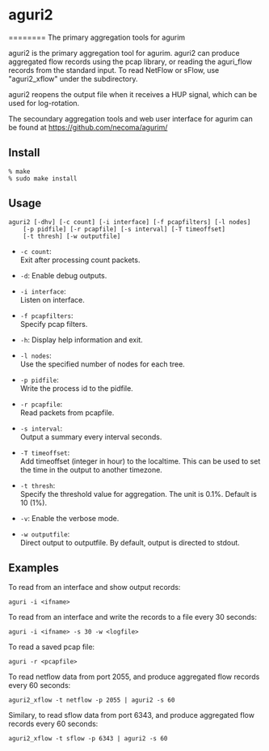 # aguri2
========
The primary aggregation tools for agurim

aguri2 is the primary aggregation tool for agurim.
aguri2 can produce aggregated flow records using the pcap library, or
reading the aguri_flow records from the standard input.
To read NetFlow or sFlow, use "aguri2_xflow" under the subdirectory.

aguri2 reopens the output file when it receives a HUP signal, which can
be used for log-rotation.

The secoundary aggregation tools and web user interface for agurim can
be found at
https://github.com/necoma/agurim/

## Install

	% make
	% sudo make install

## Usage

	aguri2 [-dhv] [-c count] [-i interface] [-f pcapfilters] [-l nodes]
		[-p pidfile] [-r pcapfile] [-s interval] [-T timeoffset]
		[-t thresh] [-w outputfile]

  + `-c count`:  
    Exit after processing count packets.

  + `-d`: Enable debug outputs.
  
  + `-i interface`:  
    Listen on interface.

  + `-f pcapfilters`:  
    Specify pcap filters.

  + `-h`: Display help information and exit.

  + `-l nodes`:  
    Use the specified number of nodes for each tree.

  + `-p pidfile`:  
    Write the process id to the pidfile.

  + `-r pcapfile`:  
    Read packets from pcapfile.

  + `-s interval`:  
    Output a summary every interval seconds.

  + `-T timeoffset`:  
    Add timeoffset (integer in hour) to the localtime. This can be
    used to set the time in the output to another timezone.

  + `-t thresh`:  
    Specify the threshold value for aggregation.  The unit is 0.1%.
    Default is 10 (1%).

  + `-v`: Enable the verbose mode.

  + `-w outputfile`:  
    Direct output to outputfile.  By default, output is directed to stdout.

## Examples

To read from an interface and show output records:

	aguri -i <ifname>

To read from an interface and write the records to a file every 30
seconds:

	aguri -i <ifname> -s 30 -w <logfile>

To read a saved pcap file:

	aguri -r <pcapfile>

To read netflow data from port 2055, and produce aggregated flow
records every 60 seconds:

	aguri2_xflow -t netflow -p 2055 | aguri2 -s 60

Similary, to read sflow data from port 6343, and produce aggregated
flow records every 60 seconds: 

	aguri2_xflow -t sflow -p 6343 | aguri2 -s 60




